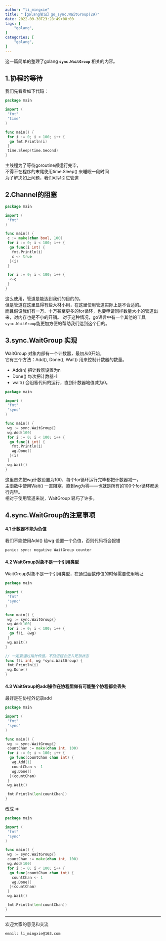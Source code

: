 ```yaml
---
author: "li_mingxie"
title: "【golang笔记】go_sync.WaitGroup(29)"
date: 2022-09-30T23:28:49+08:00
tags: [
    "golang",
]
categories: [
    "golang",
]
---
```


这一篇简单的整理了golang **`sync.WaitGroup`** 相关的内容。<!--more-->

## 1.协程的等待

我们先看看如下代码：  

```go
package main

import (
 "fmt"
 "time"
)

func main() {
 for i := 0; i < 100; i++ {
  go fmt.Println(i)
 }
 time.Sleep(time.Second)
}
```

主线程为了等待goroutine都运行完毕，  
不得不在程序的末尾使用time.Sleep() 来睡眠一段时间  
为了解决如上问题，我们可以引进管道  

## 2.Channel的阻塞

```go
package main

import (
 "fmt"
)

func main() {
 c := make(chan bool, 100)
 for i := 0; i < 100; i++ {
  go func(i int) {
   fmt.Println(i)
   c <- true
  }(i)
 }

 for i := 0; i < 100; i++ {
  <-c
 }
}
```

这么使用，管道是能达到我们的目的的。  
但是管道在这里显得有些大材小用，在这里使用管道实际上是不合适的。  
而且假设我们有一万、十万甚至更多的for循环，也要申请同样数量大小的管道出来，对内存也是不小的开销。
对于这种情况，go语言中有一个其他的工具`sync.WaitGroup`能更加方便的帮助我们达到这个目的。  

## 3.sync.WaitGroup 实现

WaitGroup 对象内部有一个计数器，最初从0开始，  
它有三个方法：Add(), Done(), Wait() 用来控制计数器的数量。  

* Add(n) 把计数器设置为n
* Done() 每次把计数器-1
* wait() 会阻塞代码的运行，直到计数器地值减为0。

```go
package main

import (
 "fmt"
 "sync"
)

func main() {
 wg := sync.WaitGroup{}
 wg.Add(100)
 for i := 0; i < 100; i++ {
  go func(i int) {
   fmt.Println(i)
   wg.Done()
  }(i)
 }
 wg.Wait()
}
```

这里首先把wg计数设置为100，每个for循环运行完毕都把计数器减一，  
主函数中使用Wait() 一直阻塞，直到wg为零——也就是所有的100个for循环都运行完毕。  
相对于使用管道来说，WaitGroup 轻巧了许多。  

## 4.sync.WaitGroup的注意事项

#### 4.1 计数器不能为负值

我们不能使用Add() 给wg 设置一个负值，否则代码将会报错

```bash
panic: sync: negative WaitGroup counter
```

#### 4.2 WaitGroup对象不是一个引用类型

WaitGroup对象不是一个引用类型，在通过函数传值的时候需要使用地址

```go
package main

import (
 "fmt"
 "sync"
)

func main() {
 wg := sync.WaitGroup{}
 wg.Add(100)
 for i := 0; i < 100; i++ {
  go f(i, &wg)
 }
 wg.Wait()
}

// 一定要通过指针传值，不然进程会进入死锁状态
func f(i int, wg *sync.WaitGroup) {
 fmt.Println(i)
 wg.Done()
}
```

#### 4.3 WaitGroup的add操作在协程里做有可能整个协程都会丢失

最好是在协程外记录add

```go
package main

import (
 "fmt"
 "sync"
)

func main() {
 wg := sync.WaitGroup{}
 countChan := make(chan int, 100)
 for i := 0; i < 100; i++ {
  go func(countChan chan int) {
   wg.Add(1)
   countChan <- 1
   wg.Done()
  }(countChan)
 }
 wg.Wait()

 fmt.Println(len(countChan))
}
```

改成 =>

```go
package main

import (
 "fmt"
 "sync"
)

func main() {
 wg := sync.WaitGroup{}
 countChan := make(chan int, 100)
 wg.Add(100)
 for i := 0; i < 100; i++ {
  go func(countChan chan int) {
   countChan <- 1
   wg.Done()
  }(countChan)
 }
 wg.Wait()

 fmt.Println(len(countChan))
}
```

----------------------------------------------

欢迎大家的意见和交流

`email: li_mingxie@163.com`
